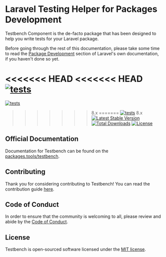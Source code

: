 Laravel Testing Helper for Packages Development
==============

Testbench Component is the de-facto package that has been designed to help you write tests for your Laravel package.

Before going through the rest of this documentation, please take some time to read the [Package Development](https://laravel.com/docs/packages) section of Laravel's own documentation, if you haven't done so yet.

<<<<<<< HEAD
<<<<<<< HEAD
[![tests](https://github.com/orchestral/testbench/workflows/tests/badge.svg?branch=9.x)](https://github.com/orchestral/testbench/actions?query=workflow%3Atests+branch%3A9.x)
=======
[![tests](https://github.com/orchestral/testbench/workflows/tests/badge.svg?branch=develop)](https://github.com/orchestral/testbench/actions?query=workflow%3Atests+branch%3Adevelop)
>>>>>>> 8.x
=======
[![tests](https://github.com/orchestral/testbench/workflows/tests/badge.svg?branch=develop)](https://github.com/orchestral/testbench/actions?query=workflow%3Atests+branch%3Adevelop)
>>>>>>> 8.x
[![Latest Stable Version](https://poser.pugx.org/orchestra/testbench/v/stable)](https://packagist.org/packages/orchestra/testbench)
[![Total Downloads](https://poser.pugx.org/orchestra/testbench/downloads)](https://packagist.org/packages/orchestra/testbench)
[![License](https://poser.pugx.org/orchestra/testbench/license)](https://packagist.org/packages/orchestra/testbench)

## Official Documentation

Documentation for Testbench can be found on the [packages.tools/testbench](https://packages.tools/testbench).

## Contributing

Thank you for considering contributing to Testbench! You can read the contribution guide [here](CONTRIBUTING.md).

## Code of Conduct

In order to ensure that the community is welcoming to all, please review and abide by the [Code of Conduct](CODE_OF_CONDUCT.md).

## License

Testbench is open-sourced software licensed under the [MIT license](LICENSE).
